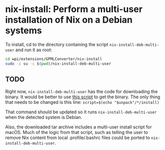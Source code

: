 # nix-install: Perform a multi-user installation of Nix on a Debian systems

To install, cd to the directory containing the script `nix-install-deb-multi-user` and run it as root:
```sh
cd wpi/extensions/GPMLConverter/nix-install
sudo -i su -c $(pwd)/nix-install-deb-multi-user
```

## TODO

Right now, `nix-install-deb-multi-user` has the code for downloading the binary. It would be better to use [this script](https://nixos.org/nix/install) to get the binary. The only thing that needs to be changed is this line:
`script=$(echo "$unpack"/*/install)`

That command should be updated so it runs `nix-install-deb-multi-user` when the detected system is Debian.

Also, the downloaded tar archive includes a multi-user install script for macOS. Much of the logic from that script, such as telling the user to remove Nix content from local .profile/.bashrc files could be ported to `nix-install-deb-multi-user`.
